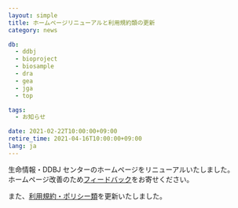 ```yaml
---
layout: simple
title: ホームページリニューアルと利用規約類の更新
category: news

db:
  - ddbj
  - bioproject
  - biosample
  - dra
  - gea
  - jga
  - top

tags:
  - お知らせ

date: 2021-02-22T10:00:00+09:00
retire_time: 2021-04-16T10:00:00+09:00
lang: ja
---
```


生命情報・DDBJ センターのホームページをリニューアルいたしました。    
ホームページ改善のため[フィードバック](https://docs.google.com/forms/d/e/1FAIpQLScBaL5FaNcQWW7bqtzlQDMbwI3LTk4K0mVnWU4W4Ef5Y02pkw/viewform?usp=sf_link)をお寄せください。

また、[利用規約・ポリシー類](/policies.html)を更新いたしました。
